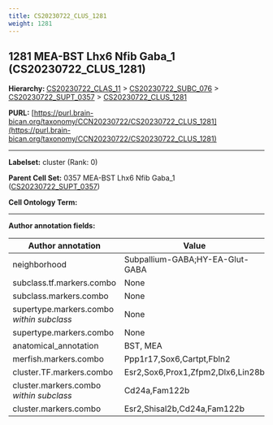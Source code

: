 ```yaml
---
title: CS20230722_CLUS_1281
weight: 1281
---
```

## 1281 MEA-BST Lhx6 Nfib Gaba_1 (CS20230722_CLUS_1281)
<b>Hierarchy: </b>
[CS20230722_CLAS_11](../CS20230722_CLAS_11) >
[CS20230722_SUBC_076](../CS20230722_SUBC_076) >
[CS20230722_SUPT_0357](../CS20230722_SUPT_0357) >
[CS20230722_CLUS_1281](../CS20230722_CLUS_1281)

**PURL:** [https://purl.brain-bican.org/taxonomy/CCN20230722/CS20230722_CLUS_1281](https://purl.brain-bican.org/taxonomy/CCN20230722/CS20230722_CLUS_1281)

---


**Labelset:** cluster (Rank: 0)

**Parent Cell Set:** 0357 MEA-BST Lhx6 Nfib Gaba_1 ([CS20230722_SUPT_0357](../CS20230722_SUPT_0357))



**Cell Ontology Term:** 

[MARKER GENES.]: #


---

[TRANSFERRED ANNOTATIONS.]: #


[AUTHOR ANNOTATION FIELDS.]: #


**Author annotation fields:**

| Author annotation | Value |
|-------------------|-------|
|neighborhood|Subpallium-GABA;HY-EA-Glut-GABA|
|subclass.tf.markers.combo|None|
|subclass.markers.combo|None|
|supertype.markers.combo _within subclass_|None|
|supertype.markers.combo|None|
|anatomical_annotation|BST, MEA|
|merfish.markers.combo|Ppp1r17,Sox6,Cartpt,Fbln2|
|cluster.TF.markers.combo|Esr2,Sox6,Prox1,Zfpm2,Dlx6,Lin28b|
|cluster.markers.combo _within subclass_|Cd24a,Fam122b|
|cluster.markers.combo|Esr2,Shisal2b,Cd24a,Fam122b|
